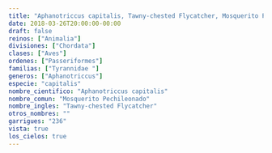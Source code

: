 ```yaml
---
title: "Aphanotriccus capitalis, Tawny-chested Flycatcher, Mosquerito Pechileonado"
date: 2018-03-26T20:00:00-00:00
draft: false
reinos: ["Animalia"]
divisiones: ["Chordata"]
clases: ["Aves"]
ordenes: ["Passeriformes"]
familias: ["Tyrannidae "]
generos: ["Aphanotriccus"]
especie: "capitalis"
nombre_cientifico: "Aphanotriccus capitalis"
nombre_comun: "Mosquerito Pechileonado"
nombre_ingles: "Tawny-chested Flycatcher"
otros_nombres: ""
garrigues: "236"
vista: true
los_cielos: true
---
```

